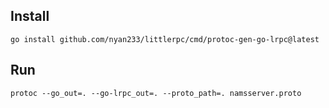 ## Install
```shell
go install github.com/nyan233/littlerpc/cmd/protoc-gen-go-lrpc@latest
```
## Run
```shell
protoc --go_out=. --go-lrpc_out=. --proto_path=. namsserver.proto
```